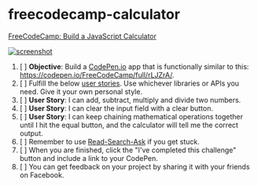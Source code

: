 # freecodecamp-calculator
[FreeCodeCamp: Build a JavaScript Calculator](https://www.freecodecamp.org/challenges/build-a-javascript-calculator)

[![screenshot](https://i.imgur.com/mJYbmhh.png)](https://www.freecodecamp.org/challenges/build-a-javascript-calculator)

1. [ ] **Objective**: Build a [CodePen.io](https://codepen.io/) app that is functionally similar to this: https://codepen.io/FreeCodeCamp/full/rLJZrA/.
2. [ ] Fulfill the below [user stories](https://en.wikipedia.org/wiki/User_story). Use whichever libraries or APIs you need. Give it your own personal style.
3. [ ] **User Story**: I can add, subtract, multiply and divide two numbers.
4. [ ] **User Story**: I can clear the input field with a clear button.
5. [ ] **User Story**: I can keep chaining mathematical operations together until I hit the equal button, and the calculator will tell me the correct output.
6. [ ] Remember to use [Read-Search-Ask](https://forum.freecodecamp.org/t/how-to-get-help-when-you-are-stuck/19514) if you get stuck.
7. [ ] When you are finished, click the "I've completed this challenge" button and include a link to your CodePen. 
8. [ ] You can get feedback on your project by sharing it with your friends on Facebook.
